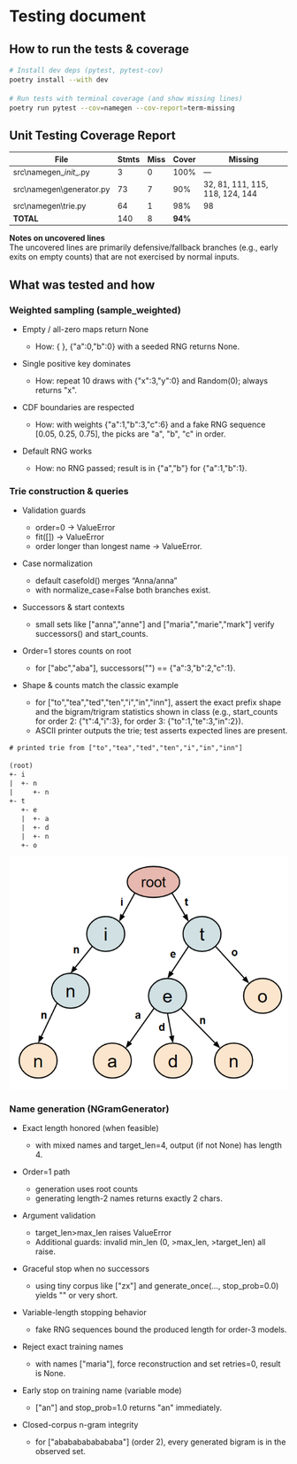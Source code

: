 # Testing document

## How to run the tests & coverage

```bash
# Install dev deps (pytest, pytest-cov)
poetry install --with dev

# Run tests with terminal coverage (and show missing lines)
poetry run pytest --cov=namegen --cov-report=term-missing
```
## Unit Testing Coverage Report

| File                       | Stmts | Miss | Cover  | Missing                         |
|----------------------------|-------|------|--------|---------------------------------|
| src\namegen\__init__.py    | 3     | 0    | 100%   | —                               |
| src\namegen\generator.py   | 73    | 7    | 90%    | 32, 81, 111, 115, 118, 124, 144 |
| src\namegen\trie.py        | 64    | 1    | 98%    | 98                              |
| **TOTAL**                  | 140   | 8    | **94%**|                                 |

**Notes on uncovered lines**  
    The uncovered lines are primarily defensive/fallback branches (e.g., early exits on empty counts) that are not exercised by normal inputs.

## What was tested and how
### Weighted sampling (sample_weighted) 

- Empty / all-zero maps return None
  - How: { }, {"a":0,"b":0} with a seeded RNG returns None.

- Single positive key dominates
    - How: repeat 10 draws with {"x":3,"y":0} and Random(0); always returns "x".

- CDF boundaries are respected
    - How: with weights {"a":1,"b":3,"c":6} and a fake RNG sequence [0.05, 0.25, 0.75], the picks are "a", "b", "c" in order.

- Default RNG works
    - How: no RNG passed; result is in {"a","b"} for {"a":1,"b":1}.

### Trie construction & queries
- Validation guards
    - order=0 → ValueError
    - fit([]) → ValueError
    - order longer than longest name → ValueError.
- Case normalization
    - default casefold() merges “Anna/anna”
    - with normalize_case=False both branches exist.

- Successors & start contexts
    - small sets like ["anna","anne"] and ["maria","marie","mark"] verify successors() and start_counts.

- Order=1 stores counts on root
    - for ["abc","aba"], successors("") == {"a":3,"b":2,"c":1}.

- Shape & counts match the classic example
    - for ["to","tea","ted","ten","i","in","inn"], assert the exact prefix shape and the bigram/trigram statistics shown in class (e.g., start_counts for order 2: {"t":4,"i":3}, for order 3: {"to":1,"te":3,"in":2}).
    - ASCII printer outputs the trie; test asserts expected lines are present.
``` 
# printed trie from ["to","tea","ted","ten","i","in","inn"]

(root)
+- i
|  +- n
|     +- n
+- t
   +- e
   |  +- a
   |  +- d
   |  +- n
   +- o
``` 
![alt text](image.png)

### Name generation (NGramGenerator) 

- Exact length honored (when feasible)
    - with mixed names and target_len=4, output (if not None) has length 4.

- Order=1 path
    - generation uses root counts
    - generating length-2 names returns exactly 2 chars.

- Argument validation
    -  target_len>max_len raises ValueError
    - Additional guards: invalid min_len (0, >max_len, >target_len) all raise.

- Graceful stop when no successors
    - using tiny corpus like ["zx"] and generate_once(..., stop_prob=0.0) yields "" or very short.

- Variable-length stopping behavior
    - fake RNG sequences bound the produced length for order-3 models.

- Reject exact training names
    - with names ["maria"], force reconstruction and set retries=0, result is None.

- Early stop on training name (variable mode)
    - ["an"] and stop_prob=1.0  returns "an" immediately.

- Closed-corpus n-gram integrity
    - for ["abababababababa"] (order 2), every generated bigram is in the observed set.